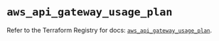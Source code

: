 # `aws_api_gateway_usage_plan`

Refer to the Terraform Registry for docs: [`aws_api_gateway_usage_plan`](https://registry.terraform.io/providers/hashicorp/aws/5.80.0/docs/resources/api_gateway_usage_plan).

